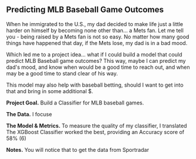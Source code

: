 ## Predicting MLB Baseball Game Outcomes

When he immigrated to the U.S., my dad decided to make life just a little harder on himself by becoming none other than... a Mets fan. Let me tell you - being raised by a Mets fan is not so easy. No matter how many good things have happened that day, if the Mets lose, my dad is in a bad mood.

Which led me to a project idea... what if I could build a model that could predict MLB Baseball game outcomes? This way, maybe I can predict my dad's mood, and know when would be a good time to reach out, and when may be a good time to stand clear of his way.

This model may also help with baseball betting, should I want to get into that and bring in some additional $. 

**Project Goal.** 
Build a Classifier for MLB baseball games.

**The Data.**
I focuse

**The Model & Metrics.**
To measure the quality of my classifier, I translated 
The XGBoost Classifier worked the best, providing an Accuracy score of 58% (6)



**Notes.**
You will notice that to get the data from Sportradar 



